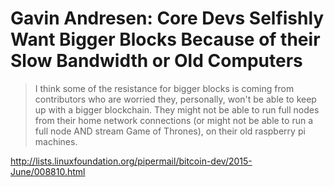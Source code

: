 # Gavin Andresen: Core Devs Selfishly Want Bigger Blocks Because of their Slow Bandwidth or Old Computers

> I think some of the resistance for bigger blocks is coming from contributors who are worried they, personally, won't be able to keep up with a bigger blockchain. They might not be able to run full nodes from their home network connections (or might not be able to run a full node AND stream Game of Thrones), on their old raspberry pi machines.

http://lists.linuxfoundation.org/pipermail/bitcoin-dev/2015-June/008810.html
